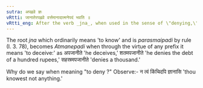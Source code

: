 ```yaml
---
sutra: अपह्नवे ज्ञः
vRtti: जानातेरपह्नवे वर्त्तमानादात्मनेपदं भवति ॥
vRtti_eng: After the verb _jna_, when used in the sense of \"denying,\" the _Atmanepada_ is employed.
---
```

The root _jna_ which ordinarily means 'to know' and is _parasmaipadi_ by rule (I. 3. 78), becomes _Atmanepadi_ when through the virtue of any prefix it means 'to deceive:' as अपजानीते 'he deceives,' शतमपजानीते 'he denies the debt of a hundred rupees,' सहस्रमपजानीते 'denies a thousand.'

Why do we say when meaning "to deny ?" Observe:- न त्वं किंचिदपि ज्ञानासि 'thou knowest not anything.'
